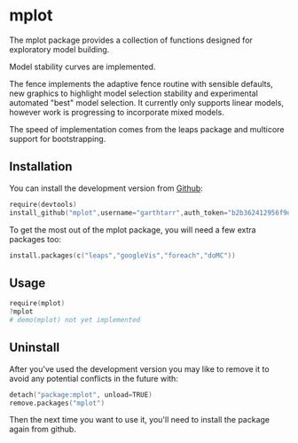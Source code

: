 # mplot

The mplot package provides a collection of functions designed for exploratory model building.

Model stability curves are implemented.

The fence implements the adaptive fence routine with sensible defaults, new graphics to highlight model selection stability and experimental automated "best" model selection.  It currently only supports linear models, however work is progressing to incorporate mixed models.

The speed of implementation comes from the leaps package and multicore support for bootstrapping.

## Installation

You can install the development version from [Github](https://github.com/garthtarr/mplot):

```s
require(devtools)
install_github("mplot",username="garthtarr",auth_token="b2b362412956f9df042eb4f704d06c60f11735c3")
```

To get the most out of the mplot package, you will need a few extra packages too:

```s
install.packages(c("leaps","googleVis","foreach","doMC"))
```

## Usage

```s
require(mplot)
?mplot
# demo(mplot) not yet implemented
```

## Uninstall

After you've used the development version you may like to remove it to avoid any potential conflicts in the future with:

```s
detach("package:mplot", unload=TRUE)
remove.packages("mplot")
```

Then the next time you want to use it, you'll need to install the package again from github.